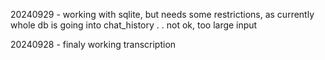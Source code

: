 20240929 - working with sqlite, but needs some restrictions, as currently whole db is going into chat_history . . not ok, too large input

20240928 - finaly working transcription
